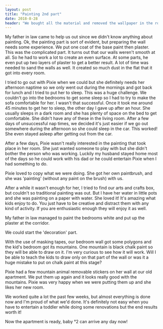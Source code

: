 ```yaml
---
layout: post
title: "Painting 2nd part"
date: 2018-8-28
header: "We bought all the material and removed the wallpaper in the rooms. It took us more time than anticipated but we were ready to start."
---
```

My father in law came to help us out since we didn't know anything about painting. Ok, the painting part is sort of evident, but preparing the wall needs some experience. We put one coat of the base paint then plaster. This was the complicated part. It turns out that our walls weren't smooth at all. So he had to work a lot to create an even surface. At some parts, he even put up two layers of plaster to get a better result. A lot of time was needed to sand the walls as well. It created so much dust in the flat that it got into every room. 

I tried to go out with Pixie when we could but she definitely needs her afternoon naptime so we only went out during the mornings and got back for lunch and I tried to put her to sleep. This was a huge challenge. We couldn't go into the bedrooms to get some sleep so I had to try to make the sofa comfortable for her. I wasn't that successful. Once it took me around 45 minutes to get her to sleep, the other day I gave up after an hour. She usually sleeps in a dark room and she has plenty of space on the bed to get comfortable. She didn't have any of these in the living room. After a few days of unsuccessful nap times, we decided it's just easier if we go out somewhere during the afternoon so she could sleep in the car. This worked! She even stayed asleep after getting out from the car.

After a few days, Pixie wasn't really interested in the painting that took place in her room. She just wanted someone to play with but she didn't bother the person who was working. Luckily my husband stayed home most of the days so he could work with his dad or he could entertain Pixie when I had something to do.

Pixie loved to copy what we were doing. She got her own paintbrush, and she was 'painting' (without any paint on the brush) with us.

After a while it wasn't enough for her, I tried to find our arts and crafts box, but couldn't so traditional painting was out. But I have her water in little pots and she was painting on a paper with water. She loved it! It's amazing what kids enjoy to do. You just have to be creative and distract them with any kind of activity. If you are enthusiastic enough they will enjoy it as well.

My father in law managed to paint the bedrooms white and put up the plaster at the corridor. 

We could start the 'decoration' part.

With the use of masking tapes, our bedroom wall got some polygons and the kid's bedroom got its mountains. One mountain is black chalk paint so they will be able to draw on it. I'm very curious to see how it will work. Will I be able to teach the kids to draw only on that part of the wall or was it a huge mistake to put on chalk paint at this stage?

Pixie had a few mountain animal removable stickers on her wall at our old apartment. We put them up again and it looks really good with the mountains. Pixie was very happy when we were putting them up and she likes her new room.

We worked quite a lot the past few weeks, but almost everything is done now and I'm proud of what we'd done. It's definitely not easy when you have to entertain a toddler while doing some renovations but the end results worth it!

Now the apartment is ready, baby °2 can arrive any day now!
